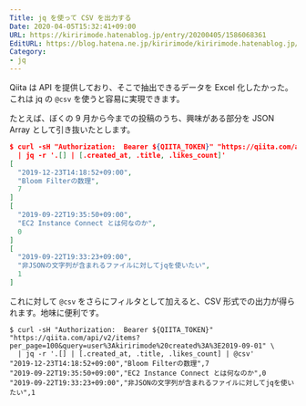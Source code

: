 ```yaml
---
Title: jq を使って CSV を出力する
Date: 2020-04-05T15:32:41+09:00
URL: https://kiririmode.hatenablog.jp/entry/20200405/1586068361
EditURL: https://blog.hatena.ne.jp/kiririmode/kiririmode.hatenablog.jp/atom/entry/26006613545422487
Category:
- jq
---
```

Qiita は API を提供しており、そこで抽出できるデータを Excel 化したかった。
これは jq の `@csv` を使うと容易に実現できます。

たとえば、ぼくの 9 月から今までの投稿のうち、興味がある部分を JSON Array として引き抜いたとします。
```json
$ curl -sH "Authorization:  Bearer ${QIITA_TOKEN}" "https://qiita.com/api/v2/items?per_page=100&query=user%3Akiririmode%20created%3A%3E2019-09-01" \
  | jq -r '.[] | [.created_at, .title, .likes_count]'
[
  "2019-12-23T14:18:52+09:00",
  "Bloom Filterの数理",
  7
]
[
  "2019-09-22T19:35:50+09:00",
  "EC2 Instance Connect とは何なのか",
  0
]
[
  "2019-09-22T19:33:23+09:00",
  "非JSONの文字列が含まれるファイルに対してjqを使いたい",
  1
]
```

これに対して `@csv` をさらにフィルタとして加えると、CSV 形式での出力が得られます。地味に便利です。

```csv
$ curl -sH "Authorization:  Bearer ${QIITA_TOKEN}" "https://qiita.com/api/v2/items?per_page=100&query=user%3Akiririmode%20created%3A%3E2019-09-01" \
  | jq -r '.[] | [.created_at, .title, .likes_count] | @csv'
"2019-12-23T14:18:52+09:00","Bloom Filterの数理",7
"2019-09-22T19:35:50+09:00","EC2 Instance Connect とは何なのか",0
"2019-09-22T19:33:23+09:00","非JSONの文字列が含まれるファイルに対してjqを使いたい",1
```
